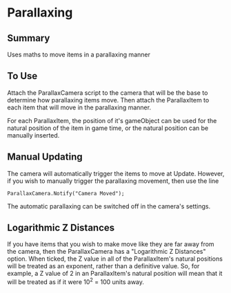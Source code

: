 # Parallaxing

## Summary

Uses maths to move items in a parallaxing manner

## To Use

Attach the ParallaxCamera script to the camera that will be the base to determine how parallaxing items move. Then attach the ParallaxItem to each item that will move in the parallaxing manner.

For each ParallaxItem, the position of it's gameObject can be used for the natural position of the item in game time, or the natural position can be manually inserted.

## Manual Updating

The camera will automatically trigger the items to move at Update. However, if you wish to manually trigger the parallaxing movement, then use the line
```
ParallaxCamera.Notify("Camera Moved");
```
The automatic parallaxing can be switched off in the camera's settings.

## Logarithmic Z Distances

If you have items that you wish to make move like they are far away from the camera, then the ParallaxCamera has a "Logarithmic Z Distances" option. When ticked, the Z value in all of the ParallaxItem's natural positions will be treated as an exponent, rather than a definitive value. So, for example, a Z value of 2 in an ParallaxItem's natural position will mean that it will be treated as if it were 10<sup>2</sup> = 100 units away.